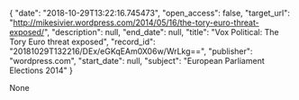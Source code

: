 {
  "date": "2018-10-29T13:22:16.745473", 
  "open_access": false, 
  "target_url": "http://mikesivier.wordpress.com/2014/05/16/the-tory-euro-threat-exposed/", 
  "description": null, 
  "end_date": null, 
  "title": "Vox Political: The Tory Euro threat exposed", 
  "record_id": "20181029T132216/DEx/eGKqEAm0X06w/WrLkg==", 
  "publisher": "wordpress.com", 
  "start_date": null, 
  "subject": "European Parliament Elections 2014"
}

None